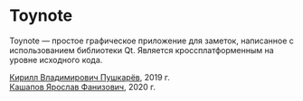# Toynote
Toynote — простое графическое приложение для заметок, написанное с использованием библиотеки Qt. Является кроссплатформенным на уровне исходного кода.

[Кирилл Владимирович Пушкарёв](mailto:kpushkarev@sfu-kras.ru), 2019 г.
\
[Кашапов Ярослав Фанизович](mailto:y-kashapov@mail.ru), 2020 г.
